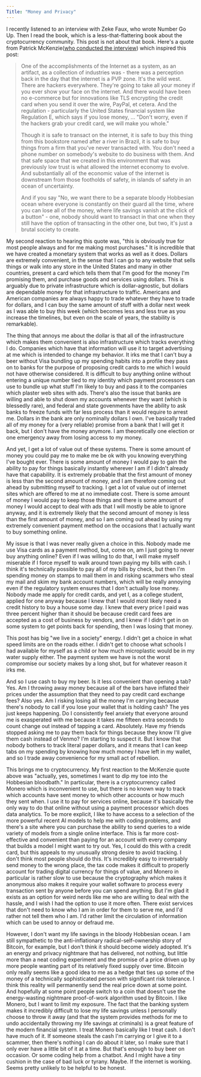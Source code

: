 ```yaml
---
Title: "Money and Privacy"
---
```


I recently listened to an interview with Zeke Faux, who wrote Number Go Up. Then I read the book, which is a less-that-flattering book about the cryptocurrency community. This post is not about that book. Here's a quote from Patrick McKenzie([who conducted the interview](https://www.complexsystemspodcast.com/episodes/zeke-faux-stablecoins-tether/)) which inspired this post:

> One of the accomplishments of the Internet as a system, as an artifact, as a collection of industries was - there was a perception back in the day that the internet is a PVP zone. It's the wild west. There are hackers everywhere. They're going to take all your money if you ever show your face on the internet. And there would have been no e-commerce but for innovations like TLS encrypting the credit card when you send it over the wire, PayPal, et cetera. And the regulation - particularly the United States financial system like Regulation E, which says if you lose money, ... "Don't worry, even if the hackers grab your credit card, we will make you whole."
>
> Though it is safe to transact on the internet, it is safe to buy this thing from this bookstore named after a river in Brazil, it is safe to buy things from a firm that you've never transacted with. You don't need a phone number on somebody's website to do business with them. And that safe space that we created in this environment that was previously low trust is what allowed the internet economy to evolve. And substantially all of the economic value of the internet is downstream from those footholds of safety, in islands of safety in an ocean of uncertainty.
>
> And if you say "No, we want there to be a separate bloody Hobbesian ocean where everyone is constantly on their guard all the time, where you can lose all of the money, where life savings vanish at the click of a button" - one, nobody should want to transact in that one when they still have the option of transacting in the other one, but two, it's just a brutal society to create.

My second reaction to hearing this quote was, "this is obviously true for most people always and for me making most purchases." It is incredible that we have created a monetary system that works as well as it does. Dollars are extremely convenient, in the sense that I can go to any website that sells things or walk into any store in the United States and many in other countries, present a card which tells them that I'm good for the money I'm promising them, and purchase goods and services using dollars. This is arguably due to private infrastructure which is dollar-agnostic, but dollars are dependable money for that infrastructure to traffic. Americans and American companies are always happy to trade whatever they have to trade for dollars, and I can buy the same amount of stuff with a dollar next week as I was able to buy this week (which becomes less and less true as you increase the timelines, but even on the scale of years, the stability is remarkable).

The thing that annoys me about the dollar is that all of the infrastructure which makes them convenient is also infrastructure which tracks everything I do. Companies which have that information will use it to target advertising at me which is intended to change my behavior. It irks me that I can't buy a beer without Visa bundling up my spending habits into a profile they pass on to banks for the purpose of proposing credit cards to me which I would not have otherwise considered. It is difficult to buy anything online without entering a unique number tied to my identity which payment processors can use to bundle up what stuff I'm likely to buy and pass it to the companies which plaster web sites with ads. There's also the issue that banks are willing and able to shut down my accounts whenever they want (which is blessedly rare), and federal and state govenments have the ability to ask banks to freeze funds with far less process than it would require to arrest me. Dollars in the bank are only nominally dollars I own. I've basically traded all of my money for a (very reliable) promise from a bank that I will get it back, but I don't have the money anymore. I am theoretically one election or one emergency away from losing access to my money.

And yet, I get a lot of value out of these systems. There is some amount of money you could pay me to make me be ok with you knowing everything I've bought ever. There is some amount of money I would pay to gain the ability to pay for things basically instantly wherever I am if I didn't already have that capability. It is extremely probable that the first amount of money is less than the second amount of money, and I am therefore coming out ahead by submitting myself to tracking. I get a lot of value out of internet sites which are offered to me at no immediate cost. There is some amount of money I would pay to keep those things and there is some amount of money I would accept to deal with ads that I will mostly be able to ignore anyway, and it is extremely likely that the second amount of money is less than the first amount of money, and so I am coming out ahead by using my extremely convenient payment method on the occasions that I actually want to buy something online.

My issue is that I was never really given a choice in this. Nobody made me use Visa cards as a payment method, but, come on, am I just going to never buy anything online? Even if I was willing to do that, I will make myself miserable if I force myself to walk around town paying my bills with cash. I think it's technically possible to pay all of my bills by check, but then I'm spending money on stamps to mail them in and risking scammers who steal my mail and skim my bank account numbers, which will be really annoying even if the regulatory system ensures that I don't actually lose money. Nobody made me apply for credit cards, and yet I, as a college student, applied for one anyway because I knew that I would most likely need a credit history to buy a house some day. I knew that every price I paid was three percent higher than it should be because credit card fees are accepted as a cost of business by vendors, and I knew if I didn't get in on some system to get points back for spending, then I was losing that money.

This post has big "we live in a society" energy. I didn't get a choice in what speed limits are on the roads either. I didn't get to choose what schools I had available for myself as a child or how much microplastic would be in my water supply either. The payment system we have is not the worst compromise our society makes by a long shot, but for whatever reason it irks me.

And so I use cash to buy my beer. Is it less convenient than opening a tab? Yes. Am I throwing away money because all of the bars have inflated their prices under the assumption that they need to pay credit card exchange fees? Also yes. Am I risking losing all the money I'm carrying because there's nobody to call if you lose your wallet that is holding cash? The yes just keeps happening. Do I consistently feel anxiety that everyone around me is exasperated with me because it takes me fifteen extra seconds to count change out instead of tapping a card. Absolutely. Have my friends stopped asking me to pay them back for things because they know I'll give them cash instead of Venmo? I'm starting to suspect it. But I know that nobody bothers to track literal paper dollars, and it means that I can keep tabs on my spending by knowing how much money I have left in my wallet, and so I trade away convenience for my small act of rebellion.

This brings me to cryptocurrency. My first reaction to the McKenzie quote above was "actually, yes, sometimes I want to dip my toe into the Hobbesian bloodbath." In particular, there is a cryptocurrency called Monero which is inconvenient to use, but there is no known way to track which accounts have sent money to which other accounts or how much they sent when. I use it to pay for services online, because it's basically the only way to do that online without using a payment processor which does data analytics. To be more explicit, I like to have access to a selection of the more powerful recent AI models to help me with coding problems, and there's a site where you can purchase the ability to send queries to a wide variety of models from a single online interface. This is far more cost-effective and convenient than paying for an account with every company that builds a model I might want to try out. Yes, I could do this with a credit card, but this appeals to my unusually strong desire to avoid tracking. I don't think most people should do this. It's incredibly easy to irreversably send money to the wrong place, the tax code makes it difficult to properly account for trading digital currency for things of value, and Monero in particular is rather slow to use because the cryptography which makes it anonymous also makes it require your wallet software to process every transaction sent by anyone before you can spend anything. But I'm glad it exists as an option for weird nerds like me who are willing to deal with the hassle, and I wish I had the option to use it more often. There exist services that don't need to know who I am in order for them to serve me, and I'd rather not tell them who I am. I'd rather limit the circulation of information which can be used to annoy or defraud me.

However, I don't want my life savings in the bloody Hobbesian ocean. I am still sympathetic to the anti-inflationary radical-self-ownership story of Bitcoin, for example, but I don't think it should become widely adopted. It's an energy and privacy nightmare that has delivered, not nothing, but little more than a neat coding experiment and the promise of a price driven up by more people wanting part of its relatively fixed supply over time. Bitcoin only really seems like a good idea to me as a hedge that ties up some of the money of a technically sophisticated person with significant risk tolerance. I think this reality will permanently send the real price down at some point. And hopefully at some point people switch to a coin that doesn't use the energy-wasting nightmare proof-of-work algorithm used by Bitcoin. I like Monero, but I want to limit my exposure. The fact that the banking system makes it incredibly difficult to lose my life savings unless I personally choose to throw it away (and that the system provides methods for me to undo accidentally throwing my life savings at criminals) is a great feature of the modern financial system. I treat Monero basically like I treat cash. I don't have much of it. If someone steals the cash I'm carrying or I give it to a scammer, then there's nothing I can do about it later, so I make sure that I only ever have a little bit of it at a time. But that's enough to buy beer on occasion. Or some coding help from a chatbot. And I might have a tiny cushion in the case of bad luck or tyrany. Maybe. If the internet is working. Seems pretty unlikely to be helpful to be honest.
